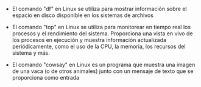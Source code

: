 - El comando "df" en Linux se utiliza para mostrar información
  sobre el espacio en disco disponible en los sistemas de archivos

- El comando "top" en Linux se utiliza para monitorear en tiempo 
  real los procesos y el rendimiento del sistema. Proporciona una 
  vista en vivo de los procesos en ejecución y muestra información 
  actualizada periódicamente, como el uso de la CPU, la memoria, los 
  recursos del sistema y más.

- El comando "cowsay" en Linux es un programa que muestra una imagen
  de una vaca (o de otros animales) junto con un mensaje de texto que
  se proporciona como entrada
